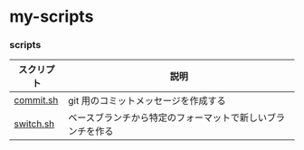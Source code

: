 # my-scripts

### scripts

| スクリプト                     | 説明                                                       |
| ------------------------------ | ---------------------------------------------------------- |
| [commit.sh](scripts/commit.sh) | git 用のコミットメッセージを作成する                       |
| [switch.sh](scripts/switch.sh) | ベースブランチから特定のフォーマットで新しいブランチを作る |
